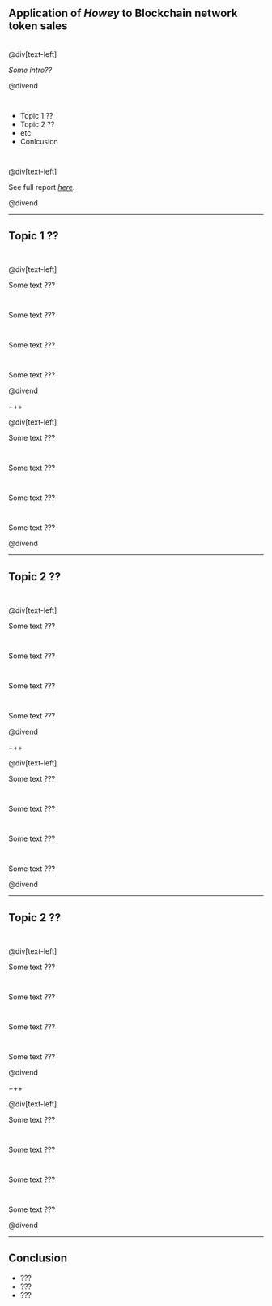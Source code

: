 <head>
<style>
div.LineHeight5per {
  line-height: 5%;
}
div.LineHeight10per {
  line-height: 10%;
}
div.LineHeight20per {
  line-height: 20%;
}
div.LineHeight50per {
  line-height: 50%;
}
div.LineHeight75per {
  line-height: 75%;
}
div.LineHeight100per {
  line-height: 100%;
}
div.LineHeight200per {
  line-height: 200%;
}
</style>
</head>



## Application of *Howey* to Blockchain network token sales

<div class="LineHeight20per"> <br></div>

@div[text-left]

*Some intro??*

@divend

<div class="LineHeight100per"> <br></div>

- Topic 1 ??
- Topic 2 ??
- etc.
- Conlcusion

<div class="LineHeight100per"> <br></div>

@div[text-left]

See full report [*here*](https://tlu.tarilabs.com/digital-assets/howey-application-to-blockchain/MainReport.html).

@divend


---


## Topic 1 ??

<div class="LineHeight100per"> <br></div>

@div[text-left]

Some text ???

<div class="LineHeight100per"> <br></div>

Some text ???

<div class="LineHeight100per"> <br></div>

Some text ???

<div class="LineHeight100per"> <br></div>

Some text ???

@divend


+++


@div[text-left]

Some text ???

<div class="LineHeight100per"> <br></div>

Some text ???

<div class="LineHeight100per"> <br></div>

Some text ??? 

<div class="LineHeight100per"> <br></div>

Some text ???

@divend


---


## Topic 2 ??

<div class="LineHeight100per"> <br></div>

@div[text-left]

Some text ???

<div class="LineHeight100per"> <br></div>

Some text ???

<div class="LineHeight100per"> <br></div>

Some text ???

<div class="LineHeight100per"> <br></div>

Some text ???

@divend


+++


@div[text-left]

Some text ???

<div class="LineHeight100per"> <br></div>

Some text ???

<div class="LineHeight100per"> <br></div>

Some text ??? 

<div class="LineHeight100per"> <br></div>

Some text ???

@divend


---


## Topic 2 ??

<div class="LineHeight100per"> <br></div>

@div[text-left]

Some text ???

<div class="LineHeight100per"> <br></div>

Some text ???

<div class="LineHeight100per"> <br></div>

Some text ???

<div class="LineHeight100per"> <br></div>

Some text ???

@divend


+++


@div[text-left]

Some text ???

<div class="LineHeight100per"> <br></div>

Some text ???

<div class="LineHeight100per"> <br></div>

Some text ??? 

<div class="LineHeight100per"> <br></div>

Some text ???

@divend


---


## Conclusion

- ???
- ???
- ???